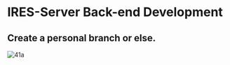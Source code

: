 # IRES-Server Back-end Development
## Create a personal branch or else.
![41a](https://github.com/DITS-COOPERATIVE/ires-server/assets/105268605/637e2d80-6636-4254-a454-8a7fc74937e7)
